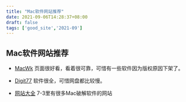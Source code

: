 ```yaml
---
title: "Mac软件网站推荐"
date: 2021-09-06T14:28:37+08:00
draft: false
tags: ['good_site','2021-09']
---
```

## Mac软件网站推荐
* [MacWk][1] 页面很好看，看着很可靠，可惜有一些软件因为版权原因下架了。
* [Digit77][2] 软件很全，可惜网盘都比较慢。
* [网站大全][3] 7-3里有很多Mac破解软件的网站


  [1]: https://macwk.com
  [2]: https://www.digit77.com
  [3]: https://axutongxue.com
